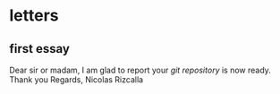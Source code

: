 # letters
## first essay
Dear sir or madam,
I am glad to report your *git repository* is now ready.
Thank you
Regards,
Nicolas Rizcalla
